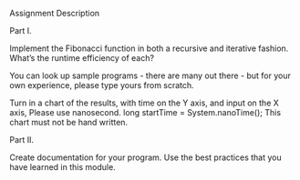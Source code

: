 Assignment Description

Part I.

Implement the Fibonacci function in both a recursive and iterative fashion. What’s the runtime 
efficiency of each?

You can look up sample programs - there are many out there - but for your own experience, please 
type yours from scratch.

Turn in a chart of the results, with time on the Y axis, and input on the X axis, Please use 
nanosecond.  long startTime = System.nanoTime(); This chart must not be hand written.

Part II.

Create documentation for your program.  Use the best practices that you have learned in this module.